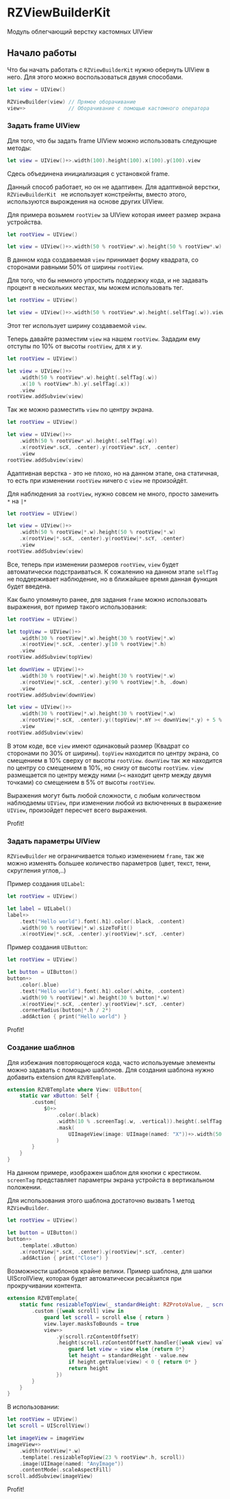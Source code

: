 # RZViewBuilderKit

Модуль облегчающий верстку кастомных UIView

## Начало работы

Что бы начать работать с `RZViewBuilderKit` нужно обернуть UIView в него. Для этого можно воспользоваться двумя способами.

```Swift
let view = UIView()

RZViewBuilder(view) // Прямое оборачивание
view+>              // Оборачивание с помощью кастомного оператора
```

### Задать frame UIView

Для того, что бы задать frame UIView можно использовать следующие методы:

```Swift
let view = UIView()+>.width(100).height(100).x(100).y(100).view
```
Сдесь объединена инициализация с установкой frame. 

Данный способ работает, но он не адаптивен. Для адаптивной верстки, `RZViewBuilderKit ` не использует констрейнты, вместо этого, используются вырождения на основе других UIView.

Для примера возьмем `rootView` за UIView которая имеет размер экрана устройства.

```Swift
let rootView = UIView()

let view = UIView()+>.width(50 % rootView*.w).height(50 % rootView*.w).view
```

В данном кода создаваемая `view` принимает форму квадрата, со сторонами равными 50% от ширины `rootView`. 

Для того, что бы немного упростить поддержку кода, и не задавать процент в нескольких местах, мы можем использовать тег.

```Swift
let rootView = UIView()

let view = UIView()+>.width(50 % rootView*.w).height(.selfTag(.w)).view
```

Этот тег использует ширину создаваемой `view`.

Теперь давайте разместим `view` на нашем `rootView`. Зададим ему отступы по 10% от высоты `rootView`, для x и y.

```Swift
let rootView = UIView()

let view = UIView()+>
    .width(50 % rootView*.w).height(.selfTag(.w))
    .x(10 % rootView*.h).y(.selfTag(.x))
    .view
rootView.addSubview(view)
```

Так же можно разместить `view` по центру экрана.

```Swift
let rootView = UIView()

let view = UIView()+>
    .width(50 % rootView*.w).height(.selfTag(.w))
    .x(rootView*.scX, .center).y(rootView*.scY, .center)
    .view
rootView.addSubview(view)
```

Адаптивная верстка - это не плохо, но на данном этапе, она статичная, то есть при изменении `rootView` ничего с `view` не произойдёт.

Для наблюдения за `rootView`, нужно совсем не много, просто заменить `*` на `|*`

```Swift
let rootView = UIView()

let view = UIView()+>
    .width(50 % rootView|*.w).height(50 % rootView|*.w)
    .x(rootView|*.scX, .center).y(rootView|*.scY, .center)
    .view
rootView.addSubview(view)
```

Все, теперь при изменении размеров `rootView`, `view` будет автоматически подстраиваться. К сожалению на данном этапе `selfTag` не поддерживает наблюдение, но в ближайшее время данная функция будет введена.

Как было упомянуто ранее, для задания `frame` можно использовать выражения, вот пример такого использования:

```Swift
let rootView = UIView()

let topView = UIView()+>
    .width(30 % rootView|*.w).height(30 % rootView|*.w)
    .x(rootView|*.scX, .center).y(10 % rootView|*.h)
    .view
rootView.addSubview(topView)

let downView = UIView()+>
    .width(30 % rootView|*.w).height(30 % rootView|*.w)
    .x(rootView|*.scX, .center).y(90 % rootView|*.h, .down)
    .view
rootView.addSubview(downView)

let view = UIView()+>
    .width(30 % rootView|*.w).height(30 % rootView|*.w)
    .x(rootView|*.scX, .center).y((topView|*.mY >< downView|*.y) + 5 % rootView|*.h)
    .view
rootView.addSubview(view)
```

В этом коде, все `view` имеют одинаковый размер (Квадрат со сторонами по 30% от ширины). `topView` находится по центру экрана, со смещением в 10% сверху от высоты `rootView`. `downView` так же находится по центру со смещением в 10%, но снизу от высоты `rootView`. `view` размещается по центру между ними (`><` находит центр между двумя точками) со смещением в 5% от высоты `rootView`.

Выражения могут быть любой сложности, с любым количеством наблюдаемы `UIView`, при изменении любой из включенных в выражение `UIView`, произойдет пересчет всего выражения.

Profit!

### Задать параметры UIView

`RZViewBuilder` не ограничивается только изменением `frame`, так же можно изменять большее количество параметров (цвет, текст, тени, скругления углов,..)

Пример создания  `UILabel`:

```Swift
let rootView = UIView()

let label = UILabel()
label+>
    .text("Hello world").font(.h1).color(.black, .content)
    .width(90 % rootView|*.w).sizeToFit()
    .x(rootView|*.scX, .center).y(rootView|*.scY, .center)
```

Пример создания  `UIButton`:

```Swift
let rootView = UIView()

let button = UIButton()
button+>
    .color(.blue)
    .text("Hello world").font(.h1).color(.white, .content)
    .width(90 % rootView|*.w).height(30 % button|*.w)
    .x(rootView|*.scX, .center).y(rootView|*.scY, .center)
    .cornerRadius(button|*.h / 2*)
    .addAction { print("Hello world") }
```

Profit!

### Создание шаблнов

Для избежания повторяющегося кода, часто используемые элементы можно задавать с помощью шаблонов. Для создания шаблона нужно добавить extension для `RZVBTemplate`.

```Swift
extension RZVBTemplate where View: UIButton{
    static var xButton: Self {
        .custom{
            $0+>
                .color(.black)
                .width(10 % .screenTag(.w, .vertical)).height(.selfTag(.w))
                .mask(
                    UIImageView(image: UIImage(named: "X"))+>.width(50 % $0*.w).height(.selfTag(.w)).view
                )
        }
    }
}
```

На данном примере, изображен шаблон для кнопки с крестиком. `screenTag` представляет параметры экрана устройста в вертикальном положении.

Для использования этого шаблона достаточно вызвать 1 метод `RZViewBuilder`.

```Swift
let rootView = UIView()

let button = UIButton()
button+>
    .template(.xButton)
    .x(rootView|*.scX, .center).y(rootView|*.scY, .center)
    .addAction { print("Close") }
```

Возможности шаблонов крайне велики. Пример шаблона, для шапки UIScrollView, которая будет автоматически ресайзится при прокручивании контента.

```Swift
extension RZVBTemplate{
    static func resizableTopView(_ standardHeight: RZProtoValue, _ scroll: UIScrollView) -> Self{
        .custom {[weak scroll] view in
            guard let scroll = scroll else { return }
            view.layer.masksToBounds = true
            view+>
                .y(scroll.rzContentOffsetY)
                .height(scroll.rzContentOffsetY.handler{[weak view] value -> (RZProtoValue) in
                    guard let view = view else {return 0*}
                    let height = standardHeight - value.new
                    if height.getValue(view) < 0 { return 0* }
                    return height
                })
        }
    }
}
```

В использовании:

```Swift
let rootView = UIView()
let scroll = UIScrollView()

let imageView = imageView
imageView+>
    .width(rootView|*.w)
    .template(.resizableTopView(23 % rootView*.h, scroll))
    .image(UIImage(named: "AnyImage"))
    .contentMode(.scaleAspectFill)
scroll.addSubview(imageView)
```

Profit!
